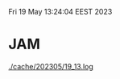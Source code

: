 Fri 19 May 13:24:04 EEST 2023
# JAM
<a href='./cache/202305/19_13.log'>./cache/202305/19_13.log</a>
